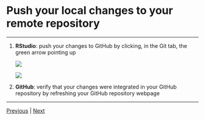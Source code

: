 # Push your local changes to your remote repository

***

1. **RStudio**: push your changes to GitHub by clicking, in the Git tab, the green arrow pointing up

    ![](./assets/push-rstudio.png)


    ![](./assets/push-github.png)


2. **GitHub**: verify that your changes were integrated in your GitHub repository by refreshing your GitHub repository webpage

***

[Previous](./commit.md) | [Next](./pull-request.md)
